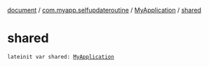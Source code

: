 [document](../../index.md) / [com.myapp.selfupdateroutine](../index.md) / [MyApplication](index.md) / [shared](./shared.md)

# shared

`lateinit var shared: `[`MyApplication`](index.md)